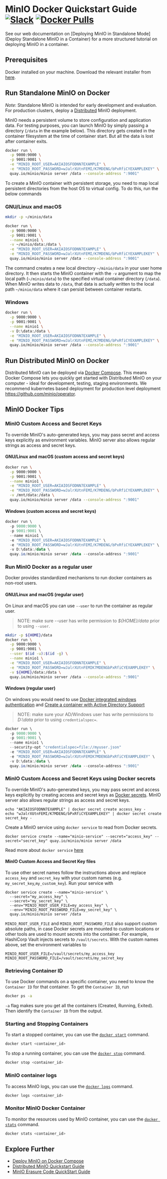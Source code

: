 # MinIO Docker Quickstart Guide [![Slack](https://slack.min.io/slack?type=svg)](https://slack.min.io) [![Docker Pulls](https://img.shields.io/docker/pulls/minio/minio.svg?maxAge=604800)](https://hub.docker.com/r/minio/minio/)

See our web documentation on [Deploying MinIO in Standalone Mode](Deploy Standalone MinIO in a Container) for a more structured tutorial on deploying MinIO in a container.

## Prerequisites

Docker installed on your machine. Download the relevant installer from [here](https://www.docker.com/community-edition#/download).

## Run Standalone MinIO on Docker

*Note*: Standalone MinIO is intended for early development and evaluation. For production clusters, deploy a [Distributed](https://docs.min.io/minio/baremetal/installation/deployment-and-management.html) MinIO deployment.

MinIO needs a persistent volume to store configuration and application data. For testing purposes, you can launch MinIO by simply passing a directory (`/data` in the example below). This directory gets created in the container filesystem at the time of container start. But all the data is lost after container exits.

```sh
docker run \
  -p 9000:9000 \
  -p 9001:9001 \
  -e "MINIO_ROOT_USER=AKIAIOSFODNN7EXAMPLE" \
  -e "MINIO_ROOT_PASSWORD=wJalrXUtnFEMI/K7MDENG/bPxRfiCYEXAMPLEKEY" \
  quay.io/minio/minio server /data --console-address ":9001"
```

To create a MinIO container with persistent storage, you need to map local persistent directories from the host OS to virtual config. To do this, run the below commands

### GNU/Linux and macOS

```sh
mkdir -p ~/minio/data

docker run \
  -p 9000:9000 \
  -p 9001:9001 \
  --name minio1 \
  -v ~/minio/data:/data \
  -e "MINIO_ROOT_USER=AKIAIOSFODNN7EXAMPLE" \
  -e "MINIO_ROOT_PASSWORD=wJalrXUtnFEMI/K7MDENG/bPxRfiCYEXAMPLEKEY" \
  quay.io/minio/minio server /data --console-address ":9001"
```

The command creates a new local directory `~/minio/data` in your user home directory. It then starts the MinIO container with the `-v` argument to map the local path (`~/minio/data`) to the specified virtual container directory (`/data`). When MinIO writes data to `/data`, that data is actually written to the local path `~/minio/data` where it can persist between container restarts.

### Windows

```sh
docker run \
  -p 9000:9000 \
  -p 9001:9001 \
  --name minio1 \
  -v D:\data:/data \
  -e "MINIO_ROOT_USER=AKIAIOSFODNN7EXAMPLE" \
  -e "MINIO_ROOT_PASSWORD=wJalrXUtnFEMI/K7MDENG/bPxRfiCYEXAMPLEKEY" \
  quay.io/minio/minio server /data --console-address ":9001"
```

## Run Distributed MinIO on Docker

Distributed MinIO can be deployed via [Docker Compose](https://docs.min.io/docs/deploy-minio-on-docker-compose). This means Docker Compose lets you quickly get started with Distributed MinIO on your computer - ideal for development, testing, staging environments. We recommend kubernetes based deployment for production level deployment <https://github.com/minio/operator>.

## MinIO Docker Tips

### MinIO Custom Access and Secret Keys

To override MinIO's auto-generated keys, you may pass secret and access keys explicitly as environment variables. MinIO server also allows regular strings as access and secret keys.

#### GNU/Linux and macOS (custom access and secret keys)

```sh
docker run \
  -p 9000:9000 \
  -p 9001:9001 \
  --name minio1 \
  -e "MINIO_ROOT_USER=AKIAIOSFODNN7EXAMPLE" \
  -e "MINIO_ROOT_PASSWORD=wJalrXUtnFEMI/K7MDENG/bPxRfiCYEXAMPLEKEY" \
  -v /mnt/data:/data \
  quay.io/minio/minio server /data --console-address ":9001"
```

#### Windows (custom access and secret keys)

```powershell
docker run \
  -p 9000:9000 \
  -p 9001:9001 \
  --name minio1 \
  -e "MINIO_ROOT_USER=AKIAIOSFODNN7EXAMPLE" \
  -e "MINIO_ROOT_PASSWORD=wJalrXUtnFEMI/K7MDENG/bPxRfiCYEXAMPLEKEY" \
  -v D:\data:/data \
  quay.io/minio/minio server /data --console-address ":9001"
```

### Run MinIO Docker as a regular user

Docker provides standardized mechanisms to run docker containers as non-root users.

#### GNU/Linux and macOS (regular user)

On Linux and macOS you can use `--user` to run the container as regular user.

> NOTE: make sure --user has write permission to *${HOME}/data* prior to using `--user`.

```sh
mkdir -p ${HOME}/data
docker run \
  -p 9000:9000 \
  -p 9001:9001 \
  --user $(id -u):$(id -g) \
  --name minio1 \
  -e "MINIO_ROOT_USER=AKIAIOSFODNN7EXAMPLE" \
  -e "MINIO_ROOT_PASSWORD=wJalrXUtnFEMIK7MDENGbPxRfiCYEXAMPLEKEY" \
  -v ${HOME}/data:/data \
  quay.io/minio/minio server /data --console-address ":9001"
```

#### Windows (regular user)

On windows you would need to use [Docker integrated windows authentication](https://success.docker.com/article/modernizing-traditional-dot-net-applications#integratedwindowsauthentication) and [Create a container with Active Directory Support](https://blogs.msdn.microsoft.com/containerstuff/2017/01/30/create-a-container-with-active-directory-support/)

> NOTE: make sure your AD/Windows user has write permissions to *D:\data* prior to using `credentialspec=`.

```powershell
docker run \
  -p 9000:9000 \
  -p 9001:9001 \
  --name minio1 \
  --security-opt "credentialspec=file://myuser.json"
  -e "MINIO_ROOT_USER=AKIAIOSFODNN7EXAMPLE" \
  -e "MINIO_ROOT_PASSWORD=wJalrXUtnFEMIK7MDENGbPxRfiCYEXAMPLEKEY" \
  -v D:\data:/data \
  quay.io/minio/minio server /data --console-address ":9001"
```

### MinIO Custom Access and Secret Keys using Docker secrets

To override MinIO's auto-generated keys, you may pass secret and access keys explicitly by creating access and secret keys as [Docker secrets](https://docs.docker.com/engine/swarm/secrets/). MinIO server also allows regular strings as access and secret keys.

```
echo "AKIAIOSFODNN7EXAMPLE" | docker secret create access_key -
echo "wJalrXUtnFEMI/K7MDENG/bPxRfiCYEXAMPLEKEY" | docker secret create secret_key -
```

Create a MinIO service using `docker service` to read from Docker secrets.

```
docker service create --name="minio-service" --secret="access_key" --secret="secret_key" quay.io/minio/minio server /data
```

Read more about `docker service` [here](https://docs.docker.com/engine/swarm/how-swarm-mode-works/services/)

#### MinIO Custom Access and Secret Key files

To use other secret names follow the instructions above and replace `access_key` and `secret_key` with your custom names (e.g. `my_secret_key`,`my_custom_key`). Run your service with

```
docker service create --name="minio-service" \
  --secret="my_access_key" \
  --secret="my_secret_key" \
  --env="MINIO_ROOT_USER_FILE=my_access_key" \
  --env="MINIO_ROOT_PASSWORD_FILE=my_secret_key" \
  quay.io/minio/minio server /data
```

`MINIO_ROOT_USER_FILE` and `MINIO_ROOT_PASSWORD_FILE` also support custom absolute paths, in case Docker secrets are mounted to custom locations or other tools are used to mount secrets into the container. For example, HashiCorp Vault injects secrets to `/vault/secrets`. With the custom names above, set the environment variables to

```
MINIO_ROOT_USER_FILE=/vault/secrets/my_access_key
MINIO_ROOT_PASSWORD_FILE=/vault/secrets/my_secret_key
```

### Retrieving Container ID

To use Docker commands on a specific container, you need to know the `Container ID` for that container. To get the `Container ID`, run

```sh
docker ps -a
```

`-a` flag makes sure you get all the containers (Created, Running, Exited). Then identify the `Container ID` from the output.

### Starting and Stopping Containers

To start a stopped container, you can use the [`docker start`](https://docs.docker.com/engine/reference/commandline/start/) command.

```sh
docker start <container_id>
```

To stop a running container, you can use the [`docker stop`](https://docs.docker.com/engine/reference/commandline/stop/) command.

```sh
docker stop <container_id>
```

### MinIO container logs

To access MinIO logs, you can use the [`docker logs`](https://docs.docker.com/engine/reference/commandline/logs/) command.

```sh
docker logs <container_id>
```

### Monitor MinIO Docker Container

To monitor the resources used by MinIO container, you can use the [`docker stats`](https://docs.docker.com/engine/reference/commandline/stats/) command.

```sh
docker stats <container_id>
```

## Explore Further

* [Deploy MinIO on Docker Compose](https://docs.min.io/docs/deploy-minio-on-docker-compose)
* [Distributed MinIO Quickstart Guide](https://docs.min.io/docs/distributed-minio-quickstart-guide)
* [MinIO Erasure Code QuickStart Guide](https://docs.min.io/docs/minio-erasure-code-quickstart-guide)
